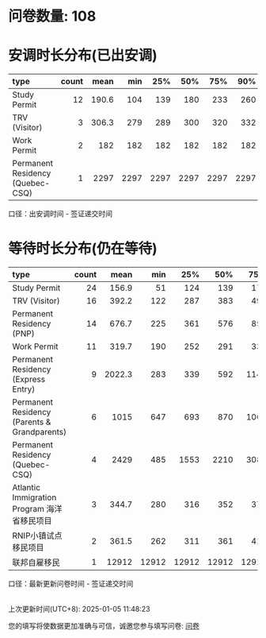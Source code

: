# 问卷数量: 108

# 安调时长分布(已出安调)

| type                             |   count |   mean |   min |   25% |   50% |   75% |   90% |
|:---------------------------------|--------:|-------:|------:|------:|------:|------:|------:|
| Study Permit                     |      12 |  190.6 |   104 |   139 |   180 |   233 |   260 |
| TRV (Visitor)                    |       3 |  306.3 |   279 |   289 |   300 |   320 |   332 |
| Work Permit                      |       2 |  182   |   182 |   182 |   182 |   182 |   182 |
| Permanent Residency (Quebec-CSQ) |       1 | 2297   |  2297 |  2297 |  2297 |  2297 |  2297 |

口径：出安调时间 - 签证递交时间
<br/>


# 等待时长分布(仍在等待)

| type                                         |   count |    mean |   min |   25% |   50% |   75% |   90% |
|:---------------------------------------------|--------:|--------:|------:|------:|------:|------:|------:|
| Study Permit                                 |      24 |   156.9 |    51 |   124 |   139 |   177 |   184 |
| TRV (Visitor)                                |      16 |   392.2 |   122 |   287 |   383 |   491 |   530 |
| Permanent Residency (PNP)                    |      14 |   676.7 |   225 |   361 |   576 |   854 |  1257 |
| Work Permit                                  |      11 |   319.7 |   190 |   252 |   291 |   336 |   540 |
| Permanent Residency (Express Entry)          |       9 |  2022.3 |   283 |   339 |   592 |  1146 |  3573 |
| Permanent Residency (Parents & Grandparents) |       6 |  1015   |   647 |   693 |   870 |  1064 |  1506 |
| Permanent Residency (Quebec-CSQ)             |       4 |  2429   |   485 |  1553 |  2210 |  3086 |  4121 |
| Atlantic Immigration Program 海洋省移民项目         |       3 |   344.7 |   280 |   316 |   352 |   377 |   392 |
| RNIP小镇试点移民项目                                 |       2 |   361.5 |   262 |   311 |   361 |   411 |   441 |
| 联邦自雇移民                                       |       1 | 12912   | 12912 | 12912 | 12912 | 12912 | 12912 |

口径：最新更新问卷时间 - 签证递交时间
<br/>
<br/>


上次更新时间(UTC+8): 2025-01-05 11:48:23


您的填写将使数据更加准确与可信，诚邀您参与填写问卷: [问卷](https://forms.gle/bxUKH95Yq54SVNvp8)
